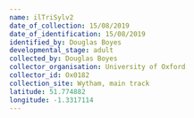 ```yaml
---
name: ilTriSylv2
date_of_collection: 15/08/2019
date_of_identification: 15/08/2019
identified_by: Douglas Boyes
developmental_stage: adult
collected_by: Douglas Boyes
collector_organisation: University of Oxford
collector_id: Ox0182
collection_site: Wytham, main track
latitude: 51.774882
longitude: -1.3317114
---
```

